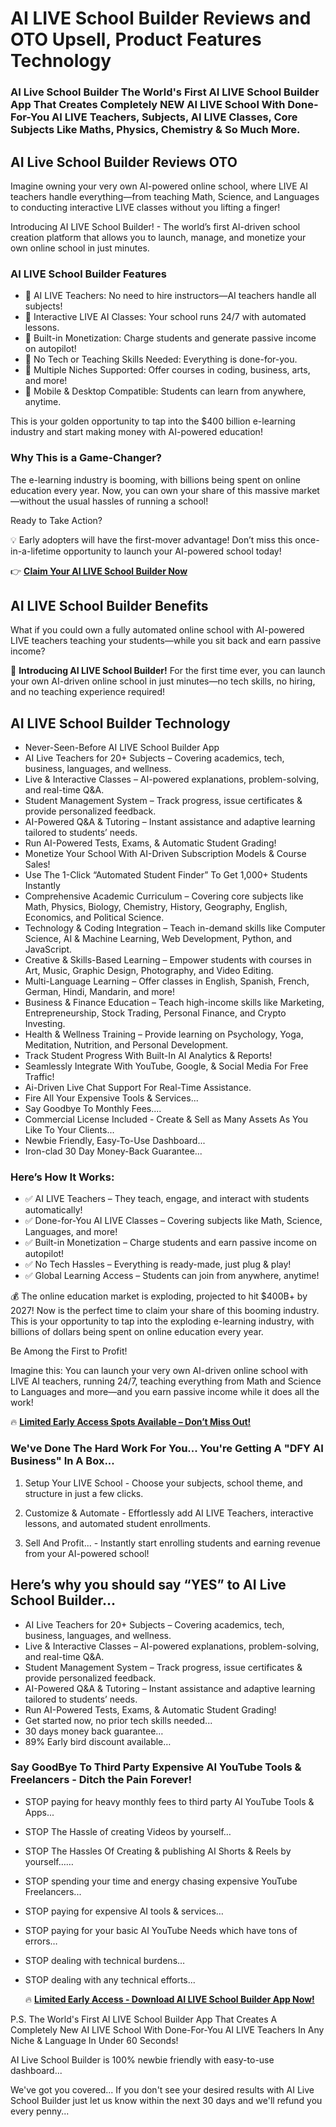 # AI LIVE School Builder Reviews and OTO Upsell, Product Features Technology

### AI Live School Builder The World's First AI LIVE School Builder App That Creates Completely NEW AI LIVE School With Done-For-You AI LIVE Teachers, Subjects, AI LIVE Classes, Core Subjects Like Maths, Physics, Chemistry & So Much More.

## AI Live School Builder Reviews OTO

Imagine owning your very own AI-powered online school, where LIVE AI teachers handle everything—from teaching Math, Science, and Languages to conducting interactive LIVE classes without you lifting a finger!

Introducing AI LIVE School Builder! - The world’s first AI-driven school creation platform that allows you to launch, manage, and monetize your own online school in just minutes.

### AI LIVE School Builder Features

- 🔹 AI LIVE Teachers: No need to hire instructors—AI teachers handle all subjects!
- 🔹 Interactive LIVE AI Classes: Your school runs 24/7 with automated lessons.
- 🔹 Built-in Monetization: Charge students and generate passive income on autopilot!
- 🔹 No Tech or Teaching Skills Needed: Everything is done-for-you.
- 🔹 Multiple Niches Supported: Offer courses in coding, business, arts, and more!
- 🔹 Mobile & Desktop Compatible: Students can learn from anywhere, anytime.
  
This is your golden opportunity to tap into the $400 billion e-learning industry and start making money with AI-powered education!

### Why This is a Game-Changer?
The e-learning industry is booming, with billions being spent on online education every year. Now, you can own your share of this massive market—without the usual hassles of running a school!

Ready to Take Action?

💡 Early adopters will have the first-mover advantage! Don’t miss this once-in-a-lifetime opportunity to launch your AI-powered school today!

👉 [**Claim Your AI LIVE School Builder Now**](https://warriorplus.com/o2/a/z8bt3fh/0)


## AI LIVE School Builder Benefits

What if you could own a fully automated online school with AI-powered LIVE teachers teaching your students—while you sit back and earn passive income?

🚀 **Introducing AI LIVE School Builder!** For the first time ever, you can launch your own AI-driven online school in just minutes—no tech skills, no hiring, and no teaching experience required!

## AI LIVE School Builder Technology
+ Never-Seen-Before AI LIVE School Builder App
+ AI Live Teachers for 20+ Subjects – Covering academics, tech, business, languages, and wellness.
+ Live & Interactive Classes – AI-powered explanations, problem-solving, and real-time Q&A.
+ Student Management System – Track progress, issue certificates & provide personalized feedback.
+ AI-Powered Q&A & Tutoring – Instant assistance and adaptive learning tailored to students’ needs.
+ Run AI-Powered Tests, Exams, & Automatic Student Grading!
+ Monetize Your School With AI-Driven Subscription Models & Course Sales!
+ Use The 1-Click “Automated Student Finder” To Get 1,000+ Students Instantly
+ Comprehensive Academic Curriculum – Covering core subjects like Math, Physics, Biology, Chemistry, History, Geography, English, Economics, and Political Science.
+ Technology & Coding Integration – Teach in-demand skills like Computer Science, AI & Machine Learning, Web Development, Python, and JavaScript.
+ Creative & Skills-Based Learning – Empower students with courses in Art, Music, Graphic Design, Photography, and Video Editing.
+ Multi-Language Learning – Offer classes in English, Spanish, French, German, Hindi, Mandarin, and more!
+ Business & Finance Education – Teach high-income skills like Marketing, Entrepreneurship, Stock Trading, Personal Finance, and Crypto Investing.
+ Health & Wellness Training – Provide learning on Psychology, Yoga, Meditation, Nutrition, and Personal Development.
+ Track Student Progress With Built-In AI Analytics & Reports!
+ Seamlessly Integrate With YouTube, Google, & Social Media For Free Traffic!
+ Ai-Driven Live Chat Support For Real-Time Assistance.
+ Fire All Your Expensive Tools & Services...
+ Say Goodbye To Monthly Fees....
+ Commercial License Included - Create & Sell as Many Assets As You Like To Your Clients...
+ Newbie Friendly, Easy-To-Use Dashboard...
+ Iron-clad 30 Day Money-Back Guarantee...

### Here’s How It Works:
- ✅ AI LIVE Teachers – They teach, engage, and interact with students automatically!
- ✅ Done-for-You AI LIVE Classes – Covering subjects like Math, Science, Languages, and more!
- ✅ Built-in Monetization – Charge students and earn passive income on autopilot!
- ✅ No Tech Hassles – Everything is ready-made, just plug & play!
- ✅ Global Learning Access – Students can join from anywhere, anytime!
  
💰 The online education market is exploding, projected to hit $400B+ by 2027! Now is the perfect time to claim your share of this booming industry. This is your opportunity to tap into the exploding e-learning industry, with billions of dollars being spent on online education every year.

Be Among the First to Profit!

Imagine this: You can launch your very own AI-driven online school with LIVE AI teachers, running 24/7, teaching everything from Math and Science to Languages and more—and you earn passive income while it does all the work!
 
🔥 [**Limited Early Access Spots Available – Don’t Miss Out!**](https://warriorplus.com/o2/a/z8bt3fh/0)



### We've Done The Hard Work For You...  You're Getting A "DFY AI Business" In A Box...

1. Setup Your LIVE School - Choose your subjects, school theme, and structure in just a few clicks.

2. Customize & Automate - Effortlessly add AI LIVE Teachers, interactive lessons, and automated student enrollments.

3. Sell And Profit... -  Instantly start enrolling students and earning revenue from your AI-powered school!

## Here’s why you should say “YES” to AI Live School Builder…

- AI Live Teachers for 20+ Subjects – Covering academics, tech, business, languages, and wellness.
- Live & Interactive Classes – AI-powered explanations, problem-solving, and real-time Q&A.
- Student Management System – Track progress, issue certificates & provide personalized feedback.
- AI-Powered Q&A & Tutoring – Instant assistance and adaptive learning tailored to students’ needs.
- Run AI-Powered Tests, Exams, & Automatic Student Grading!
- Get started now, no prior tech skills needed...
- 30 days money back guarantee…
- 89% Early bird discount available…

### Say GoodBye To Third Party Expensive AI YouTube Tools & Freelancers - Ditch the Pain Forever!
- STOP paying for heavy monthly fees to third party AI YouTube Tools & Apps...
- STOP The Hassle of creating Videos by yourself…
- STOP The Hassles Of Creating & publishing AI Shorts & Reels  by yourself……
- STOP spending your time and energy chasing expensive YouTube  Freelancers...
- STOP paying for expensive AI tools & services… 
- STOP paying for your basic AI YouTube Needs  which have tons of errors…
- STOP dealing with technical burdens… 
- STOP dealing with any technical efforts...

  🔥 [**Limited Early Access - Download AI LIVE School Builder App Now!**](https://warriorplus.com/o2/a/z8bt3fh/0)

P.S. The World's First AI LIVE School Builder App That Creates A Completely New AI LIVE School With Done-For-You AI LIVE Teachers In Any Niche & Language In Under 60 Seconds!

AI Live School Builder is 100% newbie friendly with easy-to-use dashboard... 

We've got you covered... If you don't see your desired results with AI Live School Builder  just let us know within the next 30 days and we'll refund you every penny...







